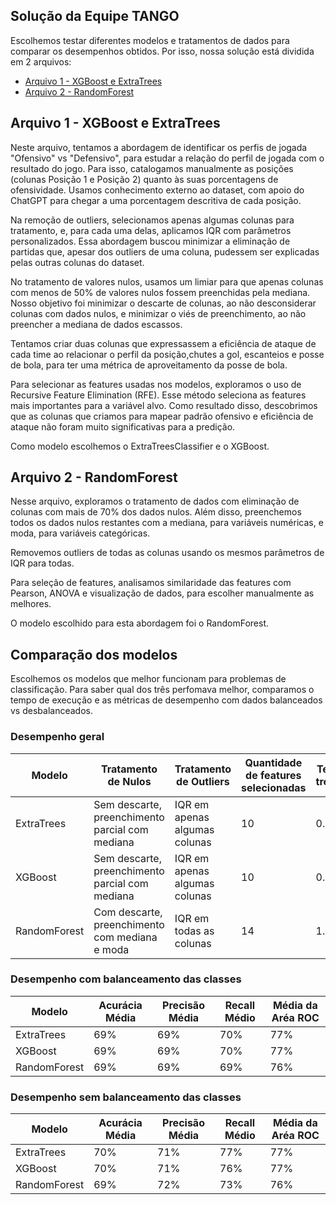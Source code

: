 ## Solução da Equipe TANGO

Escolhemos testar diferentes modelos e tratamentos de dados para comparar os desempenhos obtidos. Por isso, nossa solução está dividida em 2 arquivos:

- [Arquivo 1 - XGBoost e ExtraTrees](https://github.com/AbraaoCG/PS-2025.1_tango/blob/main/Solucao_equipe_Tango/draft.ipynb)
- [Arquivo 2 - RandomForest](https://github.com/AbraaoCG/PS-2025.1_tango/blob/main/Solucao_equipe_Tango/Desafio_Analytica_Colab.ipynb)



## Arquivo 1 - XGBoost e ExtraTrees

Neste arquivo, tentamos a abordagem de identificar os perfis de jogada "Ofensivo" vs "Defensivo", para estudar a relação do perfil de jogada com o resultado do jogo. Para isso, catalogamos manualmente as posições (colunas Posição 1 e Posição 2) quanto às suas porcentagens de ofensividade. Usamos conhecimento externo ao dataset, com apoio do ChatGPT para chegar a uma porcentagem descritiva de cada posição.

Na remoção de outliers, selecionamos apenas algumas colunas para tratamento, e, para cada uma delas, aplicamos IQR com parâmetros personalizados. Essa abordagem buscou minimizar a eliminação de partidas que, apesar dos outliers de uma coluna, pudessem ser explicadas pelas outras colunas do dataset.

No tratamento de valores nulos, usamos um limiar para que apenas colunas com menos de 50% de valores nulos fossem preenchidas pela mediana. Nosso objetivo foi minimizar o descarte de colunas, ao não desconsiderar colunas com dados nulos, e minimizar o viés de preenchimento, ao não preencher a mediana de dados escassos.

Tentamos criar duas colunas que expressassem a eficiência de ataque de cada time ao relacionar o perfil da posição,chutes a gol, escanteios e posse de bola, para ter uma métrica de aproveitamento da posse de bola.

Para selecionar as features usadas nos modelos, exploramos o uso de Recursive Feature Elimination (RFE). Esse método seleciona as features mais importantes para a variável alvo. Como resultado disso, descobrimos que as colunas que criamos para mapear padrão ofensivo e eficiência de ataque não foram muito significativas para a predição.

Como modelo escolhemos o ExtraTreesClassifier e o XGBoost.


## Arquivo 2 - RandomForest

Nesse arquivo, exploramos o tratamento de dados com eliminação de colunas com mais de 70% dos dados nulos. Além disso, preenchemos todos os dados nulos restantes com a mediana, para variáveis numéricas, e moda, para variáveis categóricas.

Removemos outliers de todas as colunas usando os mesmos parâmetros de IQR para todas.

Para seleção de features, analisamos similaridade das features com Pearson, ANOVA e visualização de dados, para escolher manualmente as melhores.

O modelo escolhido para esta abordagem foi o RandomForest.


## Comparação dos modelos

Escolhemos os modelos que melhor funcionam para problemas de classificação. Para saber qual dos três perfomava melhor, comparamos o tempo de execução e as métricas de desempenho com dados balanceados vs desbalanceados.

### Desempenho geral

|Modelo|Tratamento de Nulos|Tratamento de Outliers| Quantidade de features selecionadas|  Tempo de 1 treinamento|
|---|---|---|---|---|
|ExtraTrees|Sem descarte, preenchimento parcial com mediana|IQR em apenas algumas colunas|10| 0.39s |
|XGBoost|Sem descarte, preenchimento parcial com mediana|IQR em apenas algumas colunas|10|0.15s|
|RandomForest|Com descarte, preenchimento com mediana e moda|IQR em todas as colunas|14|1.57s|

### Desempenho com balanceamento das classes

|Modelo| Acurácia Média| Precisão Média | Recall Médio | Média da Aréa ROC |
|---|---|---|---|---|
|ExtraTrees| 69% | 69% | 70% | 77% |
|XGBoost| 69% | 69% | 70% | 77%|
|RandomForest| 69% | 69% | 69% |76% |


### Desempenho sem balanceamento das classes

|Modelo| Acurácia Média| Precisão Média | Recall Médio | Média da Aréa ROC |
|---|---|---|---|---|
|ExtraTrees| 70% | 71% | 77% | 77% |
|XGBoost| 70% | 71% | 76% | 77%|
|RandomForest| 69% | 72% | 73% |76% |